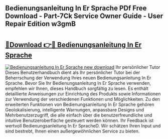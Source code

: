 ## Bedienungsanleitung In Er Sprache PDf Free Download - Part-7Ck Service Owner Guide - User Repair Edition w3gmB

# <h2><a href="http://df0l8c.blite.top/?on=Bedienungsanleitung+In+Er+Sprache">🔗Download 👉🔴 Bedienungsanleitung In Er Sprache</a></h2>

[![Bedienungsanleitung In Er Sprache new download](https://i.imgur.com/lujVjoI.png)](http://df0l8c.blite.top/?on=Bedienungsanleitung+In+Er+Sprache)
Ihr persönlicher Tutor Dieses Benutzerhandbuch dient als Ihr persönlicher Tutor bei der Beherrschung der Verwendung Ihres neuen Bedienungsanleitung In Er Sprache. Bevor Sie Ihr Bedienungsanleitung In Er Sprache verwenden, empfehlen wir Ihnen, dieses Handbuch sorgfältig zu lesen. Es enthält detaillierte Anweisungen zur Einrichtung des Produkts sowie Informationen zur Verwendung der verschiedenen Funktionen und Möglichkeiten. Zu den erweiterten Funktionen von Bedienungsanleitung In Er Sprache gehören Geolokalisierung, intelligente Warnungen, anpassbare Designs und Mehrbenutzerzugriff, die alle einfach über die benutzerfreundliche und intuitive Benutzeroberfläche gesteuert werden können. Ihr Feedback ist wertvoll Bedienungsanleitung In Er SpracheD. Wir schätzen Ihren Input und sind bestrebt, Ihnen einen außergewöhnlichen Service zu bieten.
